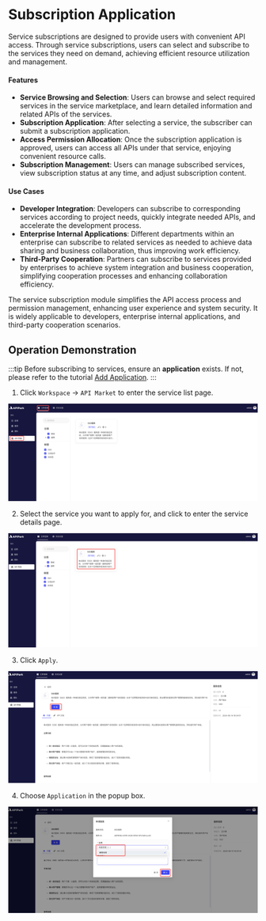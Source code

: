 # Subscription Application

Service subscriptions are designed to provide users with convenient API access. Through service subscriptions, users can select and subscribe to the services they need on demand, achieving efficient resource utilization and management.

#### Features

- **Service Browsing and Selection**: Users can browse and select required services in the service marketplace, and learn detailed information and related APIs of the services.
- **Subscription Application**: After selecting a service, the subscriber can submit a subscription application.
- **Access Permission Allocation**: Once the subscription application is approved, users can access all APIs under that service, enjoying convenient resource calls.
- **Subscription Management**: Users can manage subscribed services, view subscription status at any time, and adjust subscription content.

#### Use Cases

- **Developer Integration**: Developers can subscribe to corresponding services according to project needs, quickly integrate needed APIs, and accelerate the development process.
- **Enterprise Internal Applications**: Different departments within an enterprise can subscribe to related services as needed to achieve data sharing and business collaboration, thus improving work efficiency.
- **Third-Party Cooperation**: Partners can subscribe to services provided by enterprises to achieve system integration and business cooperation, simplifying cooperation processes and enhancing collaboration efficiency.

The service subscription module simplifies the API access process and permission management, enhancing user experience and system security. It is widely applicable to developers, enterprise internal applications, and third-party cooperation scenarios.

## Operation Demonstration

:::tip
Before subscribing to services, ensure an **application** exists. If not, please refer to the tutorial [Add Application](application.md#add-application).
:::

1. Click `Workspace` -> `API Market` to enter the service list page.

![](../../tutorials/application/images/2024-08-14/65f9de8c0831d4b034d26a1d05486cd98cc9e2352c75da907f1000b704cc9cec.png)  

2. Select the service you want to apply for, and click to enter the service details page.

![](../../tutorials/application/images/2024-08-14/b8938a2acbab8a4df3e7e0d8a851532ae87eac70ca987493938f10cb8a512db0.png)  

3. Click `Apply`.

![](../../tutorials/application/images/2024-08-14/9dc74c69f16904f85d46bbf45a98315c8c6734776cdde98436575f9b8ab83cd3.png)  

4. Choose `Application` in the popup box.

![](../../tutorials/application/images/2024-08-14/2634b29fd6e90dc9ccce29dfe7ce49d1ce03420d710decfce94a262ed2af5f2f.png)  

